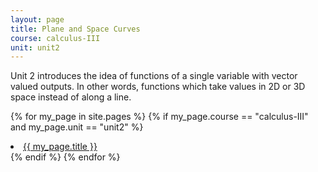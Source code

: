 ```yaml
---
layout: page
title: Plane and Space Curves 
course: calculus-III
unit: unit2
---
```


Unit 2 introduces the idea of functions of a single variable with vector valued outputs. In other words, functions which take values in 2D or 3D space instead of along a line. 

{% for my_page in site.pages %}
{% if  my_page.course == "calculus-III" and my_page.unit == "unit2" %}
<li> <a class="page-link" href="{{ my_page.url | prepend: site.baseurl }}">{{ my_page.title }}</a> </li>
{% endif %}
{% endfor %}
